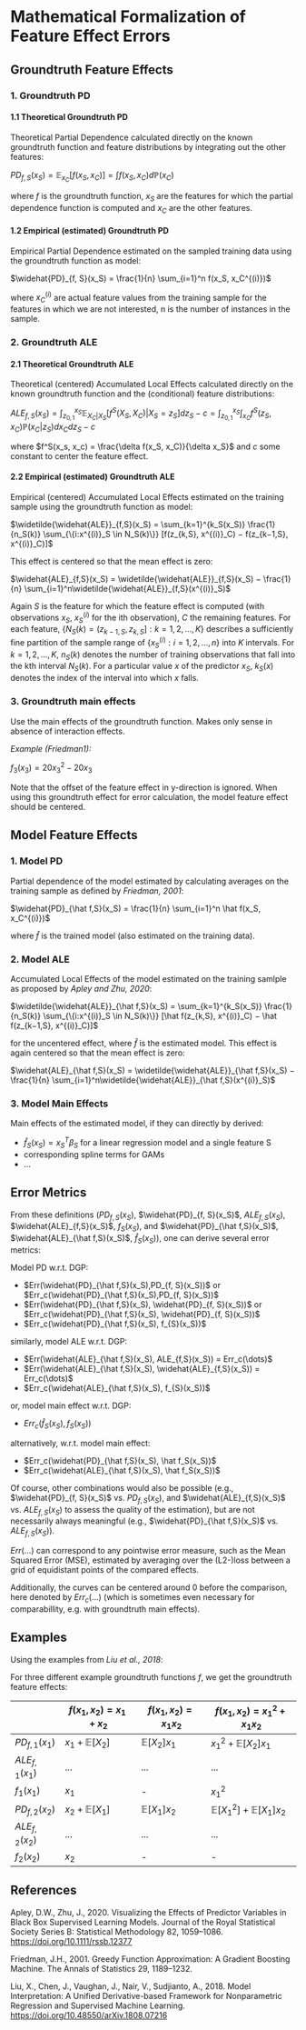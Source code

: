 # Mathematical Formalization of Feature Effect Errors

## Groundtruth Feature Effects

### 1. Groundtruth PD

#### 1.1 Theoretical Groundtruth PD

Theoretical Partial Dependence calculated directly on the known groundtruth function and feature distributions by integrating out the other features:

$PD_{f, S}(x_S) = \mathbb{E}_{x_C}[f(x_S, x_C)] = \int f(x_S, x_C )d\mathbb{P}(x_C)$

where $f$ is the groundtruth function, $x_S$ are the features for which the partial dependence function is computed and $x_C$ are the
other features.

#### 1.2 Empirical (estimated) Groundtruth PD

Empirical Partial Dependence estimated on the sampled training data using the groundtruth function as model:

$\widehat{PD}_{f, S}(x_S) = \frac{1}{n} \sum_{i=1}^n f(x_S, x_C^{(i)})$

where $x^{(i)}_C$ are actual feature values from the training sample for the features in which we are not interested, n is the number of instances in the sample.

### 2. Groundtruth ALE

#### 2.1 Theoretical Groundtruth ALE

Theoretical (centered) Accumulated Local Effects calculated directly on the known groundtruth function and the (conditional) feature distributions:

$ALE_{f,S}(x_S) = \int_{z_{0,1}}^{x_S} \mathbb E_{X_C |X_S}[f^S(X_S, X_C)|X_S = z_S] dz_S − c = \int_{z_{0,1}}^{x_S} \int_{x_C}f^S(z_S,x_C)\mathbb P(x_C|z_S)dx_C dz_S - c$

where $f^S(x_s, x_c) = \frac{\delta f(x_S, x_C)}{\delta x_S}$ and $c$ some constant to center the feature effect.

#### 2.2 Empirical (estimated) Groundtruth ALE

Empirical (centered) Accumulated Local Effects estimated on the training sample using the groundtruth function as model:

$\widetilde{\widehat{ALE}}_{f,S}(x_S) = \sum_{k=1}^{k_S(x_S)} \frac{1}{n_S(k)} \sum_{\{i:x^{(i)}_S \in N_S(k)\}} [f(z_{k,S}, x^{(i)}_C) − f(z_{k−1,S}, x^{(i)}_C)]$ 

This effect is centered so that the mean effect is zero:

$\widehat{ALE}_{f,S}(x_S) = \widetilde{\widehat{ALE}}_{f,S}(x_S) − \frac{1}{n} \sum_{i=1}^n\widetilde{\widehat{ALE}}_{f,S}(x^{(i)}_S)$

Again $S$ is the feature for which the feature effect is computed (with observations $x_S$, $x_S^{(i)}$ for the ith observation), $C$ the remaining features. 
For each feature, $\{N_S(k) = (z_{k−1,S}, z_{k,S}] : k = 1, 2, \dots ,K\}$ describes a sufficiently fine partition of the sample range of $\{x^{(i)}_S :i=1, 2, \dots , n\}$ into $K$ intervals. 
For $k =1, 2, \dots ,K$, $n_S(k)$ denotes the number of training observations that fall into the kth interval $N_S(k)$. For a particular value $x$ of the predictor $x_S$, $k_S(x)$ denotes the index of the interval into which $x$ falls.


### 3. Groundtruth main effects

Use the main effects of the groundtruth function. Makes only sense in absence of interaction effects.

*Example (Friedman1):*

$f_{3}(x_3) = 20x_3^2-20x_3$

Note that the offset of the feature effect in y-direction is ignored. When using this groundtruth effect for error calculation, the model feature effect should be centered.

## Model Feature Effects

### 1. Model PD
Partial dependence of the model estimated by calculating averages on the training sample as defined by *Friedman, 2001*:

$\widehat{PD}_{\hat f,S}(x_S) = \frac{1}{n} \sum_{i=1}^n \hat f(x_S, x_C^{(i)})$

where $\hat f$ is the trained model (also estimated on the training data).

### 2. Model ALE
Accumulated Local Effects of the model estimated on the training samlple as proposed by *Apley and Zhu, 2020*:

$\widetilde{\widehat{ALE}}_{\hat f,S}(x_S) = \sum_{k=1}^{k_S(x_S)} \frac{1}{n_S(k)} \sum_{\{i:x^{(i)}_S \in N_S(k)\}} [\hat f(z_{k,S}, x^{(i)}_C) − \hat f(z_{k−1,S}, x^{(i)}_C)]$ 

for the uncentered effect, where $\hat f$ is the estimated model. This effect is again centered so that the mean effect is zero:

$\widehat{ALE}_{\hat f,S}(x_S) = \widetilde{\widehat{ALE}}_{\hat f,S}(x_S) − \frac{1}{n} \sum_{i=1}^n\widetilde{\widehat{ALE}}_{\hat f,S}(x^{(i)}_S)$

### 3. Model Main Effects

Main effects of the estimated model, if they can directly by derived:

- $\hat f_S(x_S) = x_S^T \beta_S$ for a linear regression model and a single feature S
- corresponding spline terms for GAMs
- ...


## Error Metrics

From these definitions ($PD_{f, S}(x_S)$,
$\widehat{PD}_{f, S}(x_S)$,
$ALE_{f,S}(x_S)$,
$\widehat{ALE}_{f,S}(x_S)$,
$f_{S}(x_S)$, and
$\widehat{PD}_{\hat f,S}(x_S)$,
$\widehat{ALE}_{\hat f,S}(x_S)$,
$\hat f_S(x_S)$), one can derive several error metrics:

Model PD w.r.t. DGP:
- $Err(\widehat{PD}_{\hat f,S}(x_S),PD_{f, S}(x_S))$ or $Err_c(\widehat{PD}_{\hat f,S}(x_S),PD_{f, S}(x_S))$
- $Err(\widehat{PD}_{\hat f,S}(x_S), \widehat{PD}_{f, S}(x_S))$ or $Err_c(\widehat{PD}_{\hat f,S}(x_S), \widehat{PD}_{f, S}(x_S))$
- $Err_c(\widehat{PD}_{\hat f,S}(x_S), f_{S}(x_S))$

similarly, model ALE w.r.t. DGP:
- $Err(\widehat{ALE}_{\hat f,S}(x_S), ALE_{f,S}(x_S)) = Err_c(\dots)$
- $Err(\widehat{ALE}_{\hat f,S}(x_S), \widehat{ALE}_{f,S}(x_S)) = Err_c(\dots)$
- $Err_c(\widehat{ALE}_{\hat f,S}(x_S), f_{S}(x_S))$

or, model main effect w.r.t. DGP:
- $Err_c(\hat f_S(x_S), f_{S}(x_S))$

alternatively, w.r.t. model main effect:
- $Err_c(\widehat{PD}_{\hat f,S}(x_S), \hat f_S(x_S))$
- $Err_c(\widehat{ALE}_{\hat f,S}(x_S), \hat f_S(x_S))$

Of course, other combinations would also be possible (e.g., $\widehat{PD}_{f, S}(x_S)$ vs. $PD_{f, S}(x_S)$, and $\widehat{ALE}_{f,S}(x_S)$ vs. $ALE_{f,S}(x_S)$ to assess the quality of the estimation), but are not necessarily always meaningful (e.g., $\widehat{PD}_{\hat f,S}(x_S)$ vs. $ALE_{f,S}(x_S)$).

$Err( \dots)$ can correspond to any pointwise error measure, such as the Mean Squared Error (MSE), estimated by averaging over the (L2-)loss between a grid of equidistant points of the compared effects.

Additionally, the curves can be centered around 0 before the comparison, here denoted by $Err_c( \dots)$ (which is sometimes even necessary for comparabillity, e.g. with groundtruth main effects).

## Examples

Using the examples from *Liu et al., 2018*:
<!--

Let $X = (X_1, X_2)^T$ be bivariate normal with parameters 

$\mathbb{E}[X_1]=\mu_1$, $Var[X_1] = \sigma_1^2$, $\mathbb{E}[X_2]=\mu_2$, $Var[X_2] = \sigma_2^2$, $Corr(X_1, X_2) = \rho$.

We can then model $X_1$ as a linear function of $X_2$: 

$X_1 − \mu_1 = \beta_{1|2}(X_2 − \mu_2) + \epsilon_2$, 

where $\beta_{1|2} = \rho \frac{\sigma_1}{\sigma_2}$.
Similarly, we have

$X_2 − \mu_2 = \beta_{2|1}(X_1 − \mu_1) + \epsilon_1$ with $\beta_{2|1} = \rho \frac{\sigma_2}{\sigma_1}$. 

-->

For three different example groundtruth functions $f$, we get the groundtruth feature effects:

|  | $f(x_1, x_2) = x_1 + x_2$ | $f(x_1, x_2) = x_1 x_2$ | $f(x_1, x_2) = x_1^2 + x_1 x_2$
| --- | --- | --- | --- |
| $PD_{f, 1}(x_1)$ | $x_1 + \mathbb{E}[X_2]$ | $\mathbb{E}[X_2]x_1$ | $x_1^2 + \mathbb{E}[X_2]x_1$ |
| $ALE_{f, 1}(x_1)$ | ... | ... | ... |
| $f_1(x_1)$ | $x_1$ | - | $x_1^2$ |
| $PD_{f, 2}(x_2)$ | $x_2 + \mathbb{E}[X_1]$ | $\mathbb{E}[X_1]x_2$ | $\mathbb{E}[X_1^2] + \mathbb{E}[X_1]x_2$ |
| $ALE_{f, 2}(x_2)$ | ... | ... | ... |
| $f_2(x_2)$ | $x_2$ | - | - |

## References

Apley, D.W., Zhu, J., 2020. Visualizing the Effects of Predictor Variables in Black Box Supervised Learning Models. Journal of the Royal Statistical Society Series B: Statistical Methodology 82, 1059–1086. https://doi.org/10.1111/rssb.12377

Friedman, J.H., 2001. Greedy Function Approximation: A Gradient Boosting Machine. The Annals of Statistics 29, 1189–1232.

Liu, X., Chen, J., Vaughan, J., Nair, V., Sudjianto, A., 2018. Model Interpretation: A Unified Derivative-based Framework for Nonparametric Regression and Supervised Machine Learning. https://doi.org/10.48550/arXiv.1808.07216